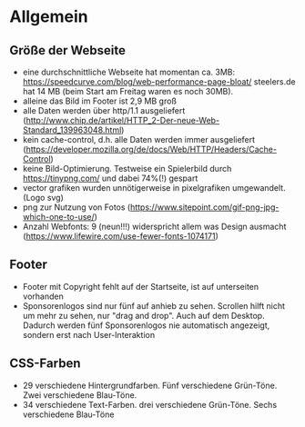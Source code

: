 # Allgemein

## Größe der Webseite
+ eine durchschnittliche Webseite hat momentan ca. 3MB: https://speedcurve.com/blog/web-performance-page-bloat/ steelers.de hat 14 MB (beim Start am Freitag waren es noch 30MB).
+ alleine das Bild im Footer ist 2,9 MB groß
+ alle Daten werden über http/1.1 ausgeliefert (http://www.chip.de/artikel/HTTP_2-Der-neue-Web-Standard_139963048.html)
+ kein cache-control, d.h. alle Daten werden immer ausgeliefert (https://developer.mozilla.org/de/docs/Web/HTTP/Headers/Cache-Control)
+ keine Bild-Optimierung. Testweise ein Spielerbild durch https://tinypng.com/ und dabei 74%(!) gespart
+ vector grafiken wurden unnötigerweise in pixelgrafiken umgewandelt. (Logo svg)
+ png zur Nutzung von Fotos (https://www.sitepoint.com/gif-png-jpg-which-one-to-use/)
+ Anzahl Webfonts: 9 (neun!!!) widerspricht allem was Design ausmacht (https://www.lifewire.com/use-fewer-fonts-1074171)

## Footer
+ Footer mit Copyright fehlt auf der Startseite, ist auf unterseiten vorhanden
+ Sponsorenlogos sind nur fünf auf anhieb zu sehen. Scrollen hilft nicht um mehr zu sehen, nur "drag and drop". Auch auf dem Desktop. Dadurch werden fünf Sponsorenlogos nie automatisch angezeigt, sondern erst nach User-Interaktion

## CSS-Farben
+ 29 verschiedene Hintergrundfarben. Fünf verschiedene Grün-Töne. Zwei verschiedene Blau-Töne.
+ 34 verschiedene Text-Farben. drei verschiedene Grün-Töne. Sechs verschiedene Blau-Töne
